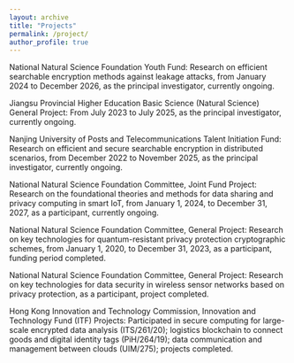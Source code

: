 ```yaml
---
layout: archive
title: "Projects"
permalink: /project/
author_profile: true
---
```


National Natural Science Foundation Youth Fund: Research on efficient searchable encryption methods against leakage attacks, from January 2024 to December 2026, as the principal investigator, currently ongoing.

Jiangsu Provincial Higher Education Basic Science (Natural Science) General Project: From July 2023 to July 2025, as the principal investigator, currently ongoing.

Nanjing University of Posts and Telecommunications Talent Initiation Fund: Research on efficient and secure searchable encryption in distributed scenarios, from December 2022 to November 2025, as the principal investigator, currently ongoing.

National Natural Science Foundation Committee, Joint Fund Project: Research on the foundational theories and methods for data sharing and privacy computing in smart IoT, from January 1, 2024, to December 31, 2027, as a participant, currently ongoing.

National Natural Science Foundation Committee, General Project: Research on key technologies for quantum-resistant privacy protection cryptographic schemes, from January 1, 2020, to December 31, 2023, as a participant, funding period completed.

National Natural Science Foundation Committee, General Project: Research on key technologies for data security in wireless sensor networks based on privacy protection, as a participant, project completed.

Hong Kong Innovation and Technology Commission, Innovation and Technology Fund (ITF) Projects: Participated in secure computing for large-scale encrypted data analysis (ITS/261/20); logistics blockchain to connect goods and digital identity tags (PiH/264/19); data communication and management between clouds (UIM/275); projects completed.
